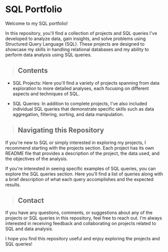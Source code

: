 
# SQL Portfolio
Welcome to my SQL portfolio!

In this repository, you'll find a collection of projects and SQL queries I've developed to analyze data, gain insights, and solve problems using Structured Query Language (SQL). These projects are designed to showcase my skills in handling relational databases and my ability to perform data analysis using SQL queries.

>## Contents

* SQL Projects: Here you'll find a variety of projects spanning from data exploration to more detailed analyses, each focusing on different aspects and techniques of SQL.

* SQL Queries: In addition to complete projects, I've also included individual SQL queries that demonstrate specific skills such as data aggregation, filtering, sorting, and data manipulation.

>## Navigating this Repository

If you're new to SQL or simply interested in exploring my projects, I recommend starting with the projects section. Each project has its own README file that provides a description of the project, the data used, and the objectives of the analysis.

If you're interested in seeing specific examples of SQL queries, you can explore the SQL queries section. Here you'll find a list of queries along with a brief description of what each query accomplishes and the expected results.

>## Contact

If you have any questions, comments, or suggestions about any of the projects or SQL queries in this repository, feel free to reach out. I'm always interested in receiving feedback and collaborating on projects related to SQL and data analysis.

I hope you find this repository useful and enjoy exploring the projects and SQL queries!
